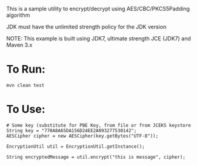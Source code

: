 This is a sample utility to encrypt/decrypt using AES/CBC/PKCS5Padding algorithm

JDK must have the unlimited strength policy for the JDK version

NOTE: This example is built using JDK7, ultimate strength JCE (JDK7) and Maven 3.x

To Run:
====================

    mvn clean test


To Use:
====================

    # Some key (substitute for PBE Key, from file or from JCEKS keystore
    String key = "770A8A65DA156D24EE2A093277530142";
    AESCipher cipher = new AESCipher(key.getBytes("UTF-8"));

    EncryptionUtil util = EncryptionUtil.getInstance();

    String encryptedMessage = util.encrypt("this is message", cipher);


